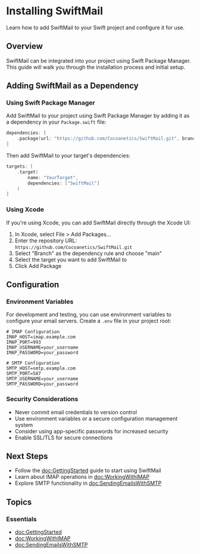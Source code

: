 # Installing SwiftMail

Learn how to add SwiftMail to your Swift project and configure it for use.

## Overview

SwiftMail can be integrated into your project using Swift Package Manager. This guide will walk you through the installation process and initial setup.

## Adding SwiftMail as a Dependency

### Using Swift Package Manager

Add SwiftMail to your project using Swift Package Manager by adding it as a dependency in your `Package.swift` file:

```swift
dependencies: [
    .package(url: "https://github.com/Cocoanetics/SwiftMail.git", branch: "main")
]
```

Then add SwiftMail to your target's dependencies:

```swift
targets: [
    .target(
        name: "YourTarget",
        dependencies: ["SwiftMail"]
    )
]
```

### Using Xcode

If you're using Xcode, you can add SwiftMail directly through the Xcode UI:

1. In Xcode, select File > Add Packages...
2. Enter the repository URL: `https://github.com/Cocoanetics/SwiftMail.git`
3. Select "Branch" as the dependency rule and choose "main"
4. Select the target you want to add SwiftMail to
5. Click Add Package

## Configuration

### Environment Variables

For development and testing, you can use environment variables to configure your email servers. Create a `.env` file in your project root:

```
# IMAP Configuration
IMAP_HOST=imap.example.com
IMAP_PORT=993
IMAP_USERNAME=your_username
IMAP_PASSWORD=your_password

# SMTP Configuration
SMTP_HOST=smtp.example.com
SMTP_PORT=587
SMTP_USERNAME=your_username
SMTP_PASSWORD=your_password
```

### Security Considerations

- Never commit email credentials to version control
- Use environment variables or a secure configuration management system
- Consider using app-specific passwords for increased security
- Enable SSL/TLS for secure connections

## Next Steps

- Follow the <doc:GettingStarted> guide to start using SwiftMail
- Learn about IMAP operations in <doc:WorkingWithIMAP>
- Explore SMTP functionality in <doc:SendingEmailsWithSMTP>

## Topics

### Essentials

- <doc:GettingStarted>
- <doc:WorkingWithIMAP>
- <doc:SendingEmailsWithSMTP> 